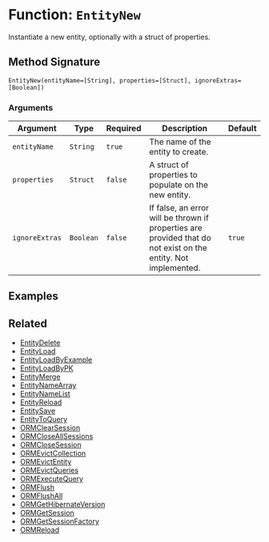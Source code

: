 [comment]: # (Note: This documentation is generated dynamically in the build process.  To modify the contents, change the javadoc on the _invoke method of the BIF class)

# Function: `EntityNew`

Instantiate a new entity, optionally with a struct of properties.

## Method Signature

```
EntityNew(entityName=[String], properties=[Struct], ignoreExtras=[Boolean])
```

### Arguments


| Argument | Type | Required | Description | Default |
|----------|------|----------|-------------|---------|
| `entityName` | `String` | `true` | The name of the entity to create. |  |
| `properties` | `Struct` | `false` | A struct of properties to populate on the new entity. |  |
| `ignoreExtras` | `Boolean` | `false` | If false, an error will be thrown if properties are provided that do not exist on the entity. Not implemented. | `true` |

## Examples



## Related

  * [EntityDelete](./EntityDelete.md)
  * [EntityLoad](./EntityLoad.md)
  * [EntityLoadByExample](./EntityLoadByExample.md)
  * [EntityLoadByPK](./EntityLoadByPK.md)
  * [EntityMerge](./EntityMerge.md)
  * [EntityNameArray](./EntityNameArray.md)
  * [EntityNameList](./EntityNameList.md)
  * [EntityReload](./EntityReload.md)
  * [EntitySave](./EntitySave.md)
  * [EntityToQuery](./EntityToQuery.md)
  * [ORMClearSession](./ORMClearSession.md)
  * [ORMCloseAllSessions](./ORMCloseAllSessions.md)
  * [ORMCloseSession](./ORMCloseSession.md)
  * [ORMEvictCollection](./ORMEvictCollection.md)
  * [ORMEvictEntity](./ORMEvictEntity.md)
  * [ORMEvictQueries](./ORMEvictQueries.md)
  * [ORMExecuteQuery](./ORMExecuteQuery.md)
  * [ORMFlush](./ORMFlush.md)
  * [ORMFlushAll](./ORMFlushAll.md)
  * [ORMGetHibernateVersion](./ORMGetHibernateVersion.md)
  * [ORMGetSession](./ORMGetSession.md)
  * [ORMGetSessionFactory](./ORMGetSessionFactory.md)
  * [ORMReload](./ORMReload.md)
